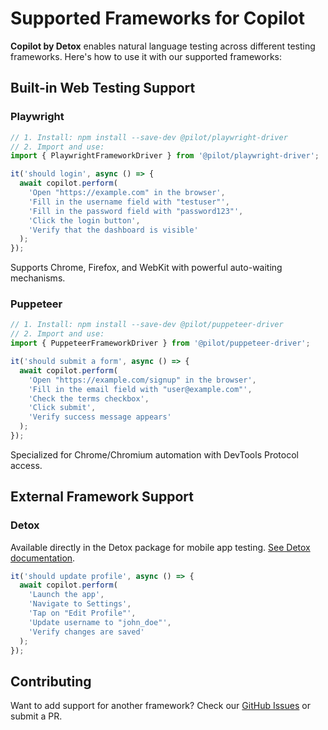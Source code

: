# Supported Frameworks for Copilot

**Copilot by Detox** enables natural language testing across different testing frameworks. Here's how to use it with our supported frameworks:

## Built-in Web Testing Support

### Playwright

```js
// 1. Install: npm install --save-dev @pilot/playwright-driver
// 2. Import and use:
import { PlaywrightFrameworkDriver } from '@pilot/playwright-driver';

it('should login', async () => {
  await copilot.perform(
    'Open "https://example.com" in the browser',
    'Fill in the username field with "testuser"',
    'Fill in the password field with "password123"',
    'Click the login button',
    'Verify that the dashboard is visible'
  );
});
```

Supports Chrome, Firefox, and WebKit with powerful auto-waiting mechanisms.

### Puppeteer

```js
// 1. Install: npm install --save-dev @pilot/puppeteer-driver
// 2. Import and use:
import { PuppeteerFrameworkDriver } from '@pilot/puppeteer-driver';

it('should submit a form', async () => {
  await copilot.perform(
    'Open "https://example.com/signup" in the browser',
    'Fill in the email field with "user@example.com"',
    'Check the terms checkbox',
    'Click submit',
    'Verify success message appears'
  );
});
```

Specialized for Chrome/Chromium automation with DevTools Protocol access.

## External Framework Support

### Detox

Available directly in the Detox package for mobile app testing. [See Detox documentation](https://wix.github.io/Detox/docs/copilot/testing-with-copilot).

```js
it('should update profile', async () => {
  await copilot.perform(
    'Launch the app',
    'Navigate to Settings',
    'Tap on "Edit Profile"',
    'Update username to "john_doe"',
    'Verify changes are saved'
  );
});
```

## Contributing

Want to add support for another framework? Check our [GitHub Issues](https://github.com/wix-incubator/detox-copilot/issues) or submit a PR.
